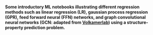 #### Some introductory ML notebooks illustrating different regression methods such as linear regression (LR), gaussian process regression (GPR), feed forward neural (FFN) networks, and graph convolutional neural networks (GCN: adapted from [Volkamerlab](https://projects.volkamerlab.org/teachopencadd/talktorials/T035_graph_neural_networks.html)) using a structure-property prediction problem.

